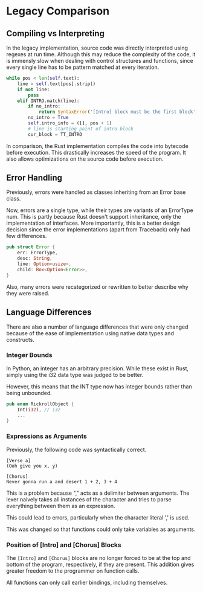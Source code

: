 # Legacy Comparison

## Compiling vs Interpreting

In the legacy implementation, source code was directly interpreted using regexes at run time. Although this may reduce the complexity of the code, it is immensly slow when dealing with control structures and functions, since every single line has to be pattern matched at every iteration.

```python
while pos < len(self.text):
    line = self.text[pos].strip()
    if not line:
        pass
    elif INTRO.match(line):
        if no_intro:
            return SyntaxError('[Intro] block must be the first block', pos + 1, self.file)
        no_intro = True
        self.intro_info = ([], pos + 1)
        # line is starting point of intro block
        cur_block = TT_INTRO
```

In comparison, the Rust implementation compiles the code into bytecode before execution. This drastically increases the speed of the program. It also allows optimizations on the source code before execution.

## Error Handling

Previously, errors were handled as classes inheriting from an Error base class.

Now, errors are a single type, while their types are variants of an ErrorType num. This is partly because Rust doesn't support inheritance, only the implementation of interfaces. More importantly, this is a better design decision since the error implementations (apart from Traceback) only had few differences.

```rust
pub struct Error {
    err: ErrorType,
    desc: String,
    line: Option<usize>,
    child: Box<Option<Error>>,
}
```

Also, many errors were recategorized or rewritten to better describe why they were raised.

## Language Differences

There are also a number of language differences that were only changed because of the ease of implementation using native data types and constructs.

### Integer Bounds

In Python, an integer has an arbitrary precision. While these exist in Rust, simply using the i32 data type was judged to be better.

However, this means that the INT type now has integer bounds rather than being unbounded.

```rust
pub enum RickrollObject {
    Int(i32), // i32
    ...
}
```

### Expressions as Arguments

Previously, the following code was syntactically correct.

```
[Verse a]
(Ooh give you x, y)

[Chorus]
Never gonna run a and desert 1 + 2, 3 + 4
```

This is a problem because "," acts as a delimiter between arguments. The lexer naively takes all instances of the character and tries to parse everything between them as an expression.

This could lead to errors, particularly when the character literal ',' is used.

This was changed so that functions could only take variables as arguments.

### Position of [Intro] and [Chorus] Blocks

The ```[Intro]``` and ```[Chorus]``` blocks are no longer forced to be at the top and bottom of the program, respectively, if they are present. This addition gives greater freedom to the programmer on function calls.

All functions can only call earlier bindings, including themselves.
